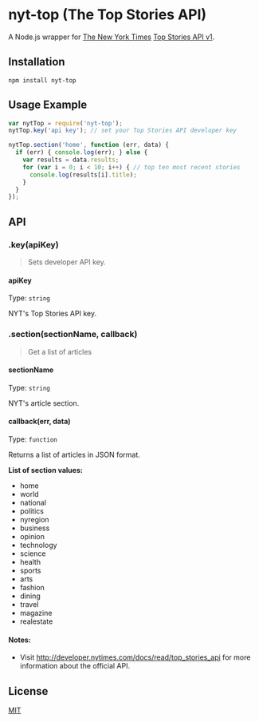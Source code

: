 # nyt-top (The Top Stories API)
A Node.js wrapper for [The New York Times](http://www.nytimes.com/) [Top Stories API v1](http://developer.nytimes.com/docs/read/top_stories_api).

## Installation

```
npm install nyt-top
```

## Usage Example

```javascript
var nytTop = require('nyt-top');
nytTop.key('api key'); // set your Top Stories API developer key

nytTop.section('home', function (err, data) {
  if (err) { console.log(err); } else {
    var results = data.results;
    for (var i = 0; i < 10; i++) { // top ten most recent stories
      console.log(results[i].title);
    }
  }
});
```

## API

### .key(apiKey)

> Sets developer API key.

#### apiKey

Type: `string`

NYT's Top Stories API key.

### .section(sectionName, callback)

> Get a list of articles

#### sectionName

Type: `string`

NYT's article section.

#### callback(err, data)

Type: `function`

Returns a list of articles in JSON format.

**List of section values:**
- home
- world
- national
- politics 
- nyregion
- business
- opinion
- technology 
- science
- health
- sports
- arts
- fashion
- dining
- travel
- magazine
- realestate

#### Notes: 

- Visit http://developer.nytimes.com/docs/read/top_stories_api for more information about the official API.


## License

[MIT](https://github.com/gmontalvoriv/nyt-top/blob/master/LICENSE)
